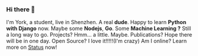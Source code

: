 ### Hi there 👋
I'm York, a student, live in Shenzhen. A real **dude**.
Happy to learn **Python with Django** now. Maybe some **Nodejs**, **Go**. Some **Machine Learning ?** Still a long way to go.
Projects? Hmm... a little. Maybe. Publications? Hope there will be in one day. Open Source? I love it!!!!!(I'm crazy)
Am I online? Learn more on [Status](yorkstudio.statuspage.io) now!

<!--
**York618/york618** is a ✨ _special_ ✨ repository because its `README.md` (this file) appears on your GitHub profile.

Here are some ideas to get you started:

- 🔭 I’m currently working on ...
- 🌱 I’m currently learning ...
- 👯 I’m looking to collaborate on ...
- 🤔 I’m looking for help with ...
- 💬 Ask me about ...
- 📫 How to reach me: ...
- 😄 Pronouns: ...
- ⚡ Fun fact: ...
-->
